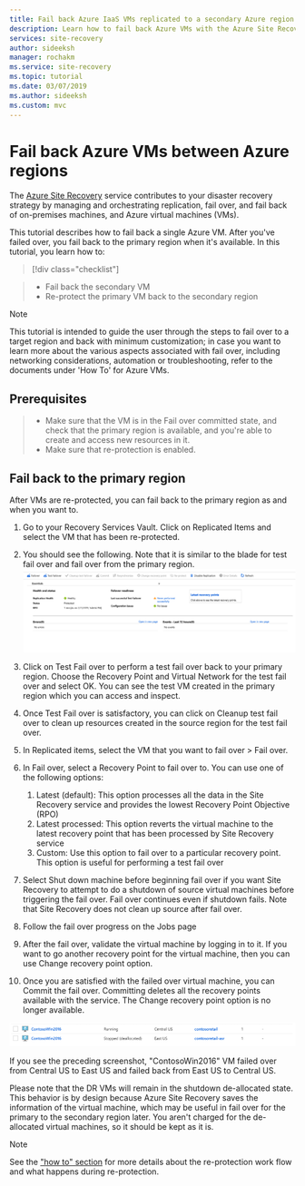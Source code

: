 ```yaml
---
title: Fail back Azure IaaS VMs replicated to a secondary Azure region for disaster recovery with the Azure Site Recovery service.
description: Learn how to fail back Azure VMs with the Azure Site Recovery service.
services: site-recovery
author: sideeksh
manager: rochakm
ms.service: site-recovery
ms.topic: tutorial
ms.date: 03/07/2019
ms.author: sideeksh
ms.custom: mvc
---
```


# Fail back Azure VMs between Azure regions

The [Azure Site Recovery](site-recovery-overview.md) service contributes to your disaster recovery strategy by managing and orchestrating replication, fail over, and fail back of on-premises machines, and Azure virtual machines (VMs).

This tutorial describes how to fail back a single Azure VM. After you've failed over, you fail back to the primary region when it's available. In this tutorial, you learn how to:

> [!div class="checklist"]

> * Fail back the secondary VM
> * Re-protect the primary VM back to the secondary region

> [!NOTE]
>
> This tutorial is intended to guide the user through the steps to fail over to a target region and back with minimum customization; in case you want to learn more about the various aspects associated with fail over, including networking considerations, automation or troubleshooting, refer to the documents under 'How To' for Azure VMs.

## Prerequisites

> * Make sure that the VM is in the Fail over committed state, and check that the primary region is available, and you're able to create and access new resources in it.
> * Make sure that re-protection is enabled.

## Fail back to the primary region

After VMs are re-protected, you can fail back to the primary region as and when you want to.

1. Go to your Recovery Services Vault. Click on Replicated Items and select the VM that has been re-protected.

2. You should see the following. Note that it is similar to the blade for test fail over and fail over from the primary region.
![Failback to primary](./media/site-recovery-azure-to-azure-failback/azure-to-azure-failback.png)

3. Click on Test Fail over to perform a test fail over back to your primary region. Choose the Recovery Point and Virtual Network for the test fail over and select OK. You can see the test VM created in the primary region which you can access and inspect.

4. Once Test Fail over is satisfactory, you can click on Cleanup test fail over to clean up resources created in the source region for the test fail over.

5. In Replicated items, select the VM that you want to fail over > Fail over.

6. In Fail over, select a Recovery Point to fail over to. You can use one of the following options:
    1. Latest (default): This option processes all the data in the Site Recovery service and provides the lowest Recovery Point Objective (RPO)
    2. Latest processed: This option reverts the virtual machine to the latest recovery point that has been processed by Site Recovery service
    3. Custom: Use this option to fail over to a particular recovery point. This option is useful for performing a test fail over

7. Select Shut down machine before beginning fail over if you want Site Recovery to attempt to do a shutdown of source virtual machines before triggering the fail over. Fail over continues even if shutdown fails. Note that Site Recovery does not clean up source after fail over.

8. Follow the fail over progress on the Jobs page

9. After the fail over, validate the virtual machine by logging in to it. If you want to go another recovery point for the virtual machine, then you can use Change recovery point option.

10. Once you are satisfied with the failed over virtual machine, you can Commit the fail over. Committing deletes all the recovery points available with the service. The Change recovery point option is no longer available.

![VM at primary and secondary regions](./media/site-recovery-azure-to-azure-failback/azure-to-azure-failback-vm-view.png)

If you see the preceding screenshot, "ContosoWin2016" VM failed over from Central US to East US and failed back from East US to Central US.

Please note that the DR VMs will remain in the shutdown de-allocated state. This behavior is by design because Azure Site Recovery saves the information of the virtual machine, which may be useful in fail over for the primary to the secondary region later. You aren't charged for the de-allocated virtual machines, so it should be kept as it is.

> [!NOTE]
> See the ["how to" section](https://docs.microsoft.com/azure/site-recovery/azure-to-azure-how-to-reprotect#what-happens-during-reprotection) for more details about the re-protection work flow and what happens during re-protection.
